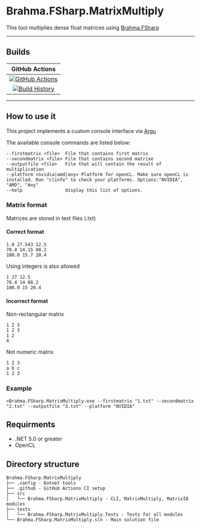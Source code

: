 # Brahma.FSharp.MatrixMultiply

This tool multiplies dense float matrices using [Brahma.FSharp](https://github.com/YaccConstructor/Brahma.FSharp)

---

## Builds

GitHub Actions |
:---: |
[![GitHub Actions](https://github.com/kirillgarbar/Brahma.FSharp.MatrixMultiply/workflows/Build%20master/badge.svg)](https://github.com/kirillgarbar/Brahma.FSharp.MatrixMultiply/actions?query=branch%3Amaster) |
[![Build History](https://buildstats.info/github/chart/kirillgarbar/Brahma.FSharp.MatrixMultiply)](https://github.com/kirillgarbar/Brahma.FSharp.MatrixMultiply/actions?query=branch%3Amaster) |

---

## How to use it

This project implements a custom console interface via [Argu](https://github.com/fsprojects/Argu)

The available console commands are listed below:

    --firstmatrix <file>  File that contains first matrix
    --secondmatrix <file> File that contains second matrixe
    --outputfile <file>   File that will contain the result of multiplication
    --platform <nvidia|amd|any> Platform for openCL. Make sure openCL is installed. Run "clinfo" to check your platforms. Options:"NVIDIA", "AMD", "Any"
    --help                display this list of options.

### Matrix format

Matrices are stored in text files (.txt)

#### Correct format

    1.0 27.543 12.5
    78.4 14.15 88.2
    100.0 15.7 20.4

Using integers is also allowed

    1 27 12.5
    78.4 14 88.2
    100.0 15 20.4

#### Incorrect format

Non-rectangular matrix
 
    1 2 3
    1 2 3
    1 2  
    4

Not numeric matrix

    1 2 3
    a b c
    1 2 3

### Example

    >Brahma.FSharp.MatrixMultiply.exe --firstmatrix "1.txt" --secondmatrix "2.txt" --outputfile "3.txt" --platform "NVIDIA"

## Requirments

  * .NET 5.0 or greater
  * OpenCL

## Directory structure

```
Brahma.FSharp.MatrixMultiply
├── .config - Dotnet tools
├── .github - GitHub Actions CI setup 
├── src
│   └── Brahma.FSharp.MatrixMultiply - CLI, MatrixMultiply, MatrixIO modules
├── tests
│   └── Brahma.FSharp.MatrixMultiply.Tests - Tests for all modules
└── Brahma.FSharp.MatrixMultiply.sln - Main solution file
```